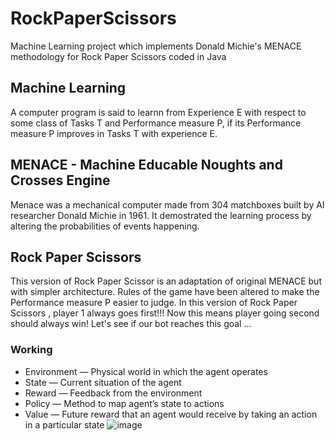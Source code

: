 # RockPaperScissors
Machine Learning project which implements Donald Michie's MENACE methodology for Rock Paper Scissors coded in Java

## Machine Learning
A computer program is said to learnn from Experience E with respect to some class of Tasks T and Performance measure P, if its Performance measure P improves in Tasks T with experience E.

## MENACE - Machine Educable Noughts and Crosses Engine 
Menace was a mechanical computer made from 304 matchboxes built by AI researcher Donald Michie in 1961. It demostrated the learning process by altering the probabilities of events happening.

## Rock Paper Scissors
This version of Rock Paper Scissor is an adaptation of original MENACE but with simpler architecture. Rules of the game have been altered to make the Performance measure P easier to judge. In this version of Rock Paper Scissors , player 1 always goes first!!! 
Now this means player going second should always win! Let's see if our bot reaches this goal ...

### Working
* Environment — Physical world in which the agent operates
* State — Current situation of the agent
* Reward — Feedback from the environment
* Policy — Method to map agent’s state to actions
* Value — Future reward that an agent would receive by taking an action in a particular state
![image](https://github.com/YasirAhmadX/RockPaperScissors/assets/70148119/b9dfe20b-14c4-49ee-b434-cea52ed9d5a9)
